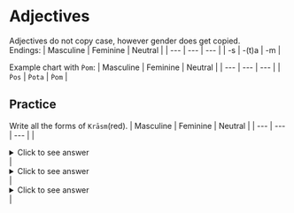 # Adjectives
Adjectives do not copy case, however gender does get copied.  
Endings:
| Masculine | Feminine | Neutral |
| --- | --- | --- |
| -s | -(t)a | -m |

Example chart with `Ṕom`:
| Masculine | Feminine | Neutral |
| --- | --- | --- |
| `Ṕos` | `Ṕota` | `Ṕom` |

## Practice
Write all the forms of `Krāsm`(red).
| Masculine | Feminine | Neutral |
| --- | --- | --- |
| <details><summary>Click to see answer</summary>`Krāss`</details> | <details><summary>Click to see answer</summary>`Krāsa`</details> | <details><summary>Click to see answer</summary>`Krāsm`</details> |
